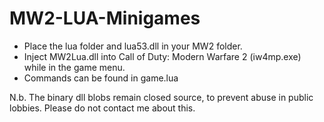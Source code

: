 # MW2-LUA-Minigames
- Place the lua folder and lua53.dll in your MW2 folder.
- Inject MW2Lua.dll into Call of Duty: Modern Warfare 2 (iw4mp.exe) while in the game menu.
- Commands can be found in game.lua

N.b. The binary dll blobs remain closed source, to prevent abuse in public lobbies. Please do not contact me about this. 
